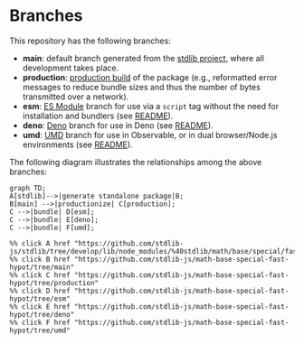 <!--

@license Apache-2.0

Copyright (c) 2022 The Stdlib Authors.

Licensed under the Apache License, Version 2.0 (the "License");
you may not use this file except in compliance with the License.
You may obtain a copy of the License at

    http://www.apache.org/licenses/LICENSE-2.0

Unless required by applicable law or agreed to in writing, software
distributed under the License is distributed on an "AS IS" BASIS,
WITHOUT WARRANTIES OR CONDITIONS OF ANY KIND, either express or implied.
See the License for the specific language governing permissions and
limitations under the License.

-->

# Branches

This repository has the following branches:

-   **main**: default branch generated from the [stdlib project][stdlib-url], where all development takes place.
-   **production**: [production build][production-url] of the package (e.g., reformatted error messages to reduce bundle sizes and thus the number of bytes transmitted over a network).
-   **esm**: [ES Module][esm-url] branch for use via a `script` tag without the need for installation and bundlers (see [README][esm-readme]).
-   **deno**: [Deno][deno-url] branch for use in Deno (see [README][deno-readme]).
-   **umd**: [UMD][umd-url] branch for use in Observable, or in dual browser/Node.js environments (see [README][umd-readme]).

The following diagram illustrates the relationships among the above branches:

```mermaid
graph TD;
A[stdlib]-->|generate standalone package|B;
B[main] -->|productionize| C[production];
C -->|bundle| D[esm];
C -->|bundle| E[deno];
C -->|bundle| F[umd];

%% click A href "https://github.com/stdlib-js/stdlib/tree/develop/lib/node_modules/%40stdlib/math/base/special/fast/hypot"
%% click B href "https://github.com/stdlib-js/math-base-special-fast-hypot/tree/main"
%% click C href "https://github.com/stdlib-js/math-base-special-fast-hypot/tree/production"
%% click D href "https://github.com/stdlib-js/math-base-special-fast-hypot/tree/esm"
%% click E href "https://github.com/stdlib-js/math-base-special-fast-hypot/tree/deno"
%% click F href "https://github.com/stdlib-js/math-base-special-fast-hypot/tree/umd"
```

[stdlib-url]: https://github.com/stdlib-js/stdlib/tree/develop/lib/node_modules/%40stdlib/math/base/special/fast/hypot
[production-url]: https://github.com/stdlib-js/math-base-special-fast-hypot/tree/production
[deno-url]: https://github.com/stdlib-js/math-base-special-fast-hypot/tree/deno
[deno-readme]: https://github.com/stdlib-js/math-base-special-fast-hypot/blob/deno/README.md
[umd-url]: https://github.com/stdlib-js/math-base-special-fast-hypot/tree/umd
[umd-readme]: https://github.com/stdlib-js/math-base-special-fast-hypot/blob/umd/README.md
[esm-url]: https://github.com/stdlib-js/math-base-special-fast-hypot/tree/esm
[esm-readme]: https://github.com/stdlib-js/math-base-special-fast-hypot/blob/esm/README.md